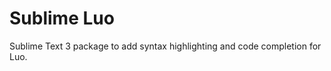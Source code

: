 Sublime Luo
=========================

Sublime Text 3 package to add syntax highlighting and code completion for Luo.